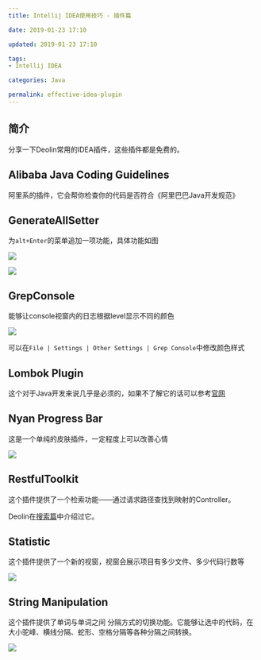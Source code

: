 ```yaml
---
title: Intellij IDEA使用技巧 - 插件篇

date: 2019-01-23 17:10

updated: 2019-01-23 17:10

tags:
- Intellij IDEA

categories: Java

permalink: effective-idea-plugin
---
```


## 简介

分享一下Deolin常用的IDEA插件，这些插件都是免费的。



## Alibaba Java Coding Guidelines

阿里系的插件，它会帮你检查你的代码是否符合《阿里巴巴Java开发规范》



## GenerateAllSetter

为`alt+Enter`的菜单追加一项功能，具体功能如图

![](/images/effective-idea-plugin-01.gif)



![](/images/effective-idea-plugin-02.gif)



## GrepConsole

能够让console视窗内的日志根据level显示不同的颜色

![](/images/effective-idea-plugin-03.png)



可以在`File | Settings | Other Settings | Grep Console`中修改颜色样式



## Lombok Plugin

这个对于Java开发来说几乎是必须的，如果不了解它的话可以参考[官网](https://projectlombok.org/)



## Nyan Progress Bar

这是一个单纯的皮肤插件，一定程度上可以改善心情

![](/images/effective-idea-plugin-04.png)



## RestfulToolkit

这个插件提供了一个检索功能——通过请求路径查找到映射的Controller。

Deolin在[搜索篇](https://spldeolin.com/posts/effective-idea-search/)中介绍过它。



## Statistic

这个插件提供了一个新的视窗，视窗会展示项目有多少文件、多少代码行数等

![](/images/effective-idea-plugin-05.png)



## String Manipulation

这个插件提供了单词与单词之间 分隔方式的切换功能。它能够让选中的代码，在大小驼峰、横线分隔、蛇形、空格分隔等各种分隔之间转换。

![](/images/effective-idea-plugin-06.gif)